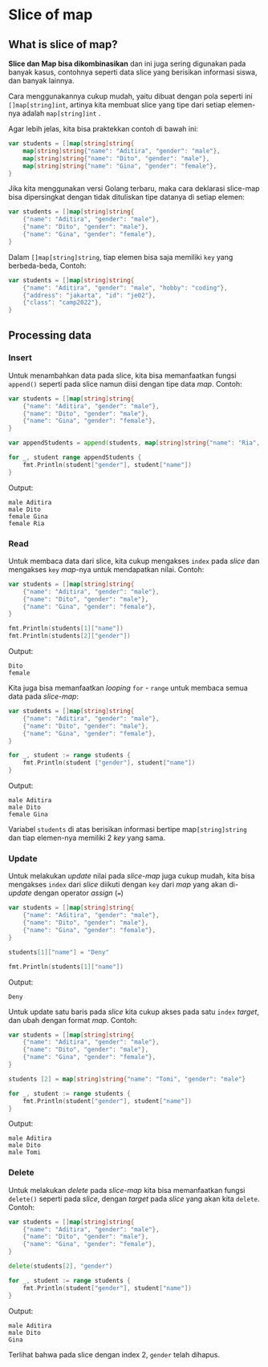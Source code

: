 # Slice of map

## What is slice of map?
**Slice dan Map bisa dikombinasikan** dan ini juga sering digunakan pada banyak kasus, contohnya seperti data slice yang berisikan informasi siswa, dan banyak lainnya.

Cara menggunakannya cukup mudah, yaitu dibuat dengan pola seperti ini `[]map[string]int`, artinya kita membuat slice yang tipe dari setiap elemen-nya adalah `map[string]int` .

Agar lebih jelas, kita bisa praktekkan contoh di bawah ini:
```go
var students = []map[string]string{
	map[string]string{"name": "Aditira", "gender": "male"}, 
	map[string]string{"name": "Dito", "gender": "male"}, 
	map[string]string{"name": "Gina", "gender": "female"},
}
```

Jika kita menggunakan versi Golang terbaru, maka cara deklarasi slice-map bisa dipersingkat dengan tidak dituliskan tipe datanya di setiap elemen:
```go
var students = []map[string]string{
	{"name": "Aditira", "gender": "male"}, 
	{"name": "Dito", "gender": "male"},
	{"name": "Gina", "gender": "female"},
}
```

Dalam `[]map[string]string`, tiap elemen bisa saja memiliki `key` yang berbeda-beda, Contoh:
```go
var students = []map[string]string{
	{"name": "Aditira", "gender": "male", "hobby": "coding"},
	{"address": "jakarta", "id": "je02"},
	{"class": "camp2022"},
}
```

## Processing data

### Insert
Untuk menambahkan data pada slice, kita bisa memanfaatkan fungsi `append()` seperti pada slice namun diisi dengan tipe data *map*. Contoh:
```go
var students = []map[string]string{
	{"name": "Aditira", "gender": "male"}, 
	{"name": "Dito", "gender": "male"},
	{"name": "Gina", "gender": "female"},
}

var appendStudents = append(students, map[string]string{"name": "Ria", "gender": "female"})

for _, student range appendStudents {
	fmt.Println(student["gender"], student["name"])
}
```
Output:
```Output
male Aditira
male Dito
female Gina
female Ria
```

### Read

Untuk membaca data dari slice, kita cukup mengakses `index` pada *slice* dan mengakses `key` *map*-nya untuk mendapatkan nilai. Contoh:
```go
var students = []map[string]string{
	{"name": "Aditira", "gender": "male"},
	{"name": "Dito", "gender": "male"},
	{"name": "Gina", "gender": "female"},
}

fmt.Println(students[1]["name"])
fmt.Println(students[2]["gender"])
```
Output:
```Output
Dito
female
```

Kita juga bisa memanfaatkan *looping* `for` - `range` untuk membaca semua data pada *slice-map*:
```go
var students = []map[string]string{
	{"name": "Aditira", "gender": "male"}, 
	{"name": "Dito", "gender": "male"},
	{"name": "Gina", "gender": "female"},
}

for _, student := range students {
	fmt.Println(student ["gender"], student["name"])
}
```
Output:
```Output
male Aditira
male Dito
female Gina
```

Variabel `students` di atas berisikan informasi bertipe map`[string]string` dan tiap elemen-nya memiliki 2 *key* yang sama.

### Update
Untuk melakukan *update* nilai pada *slice-map* juga cukup mudah, kita bisa mengakses `index` dari *slice* diikuti dengan `key` dari *map* yang akan di-*update* dengan operator *assign* (` = `)
```go
var students = []map[string]string{
	{"name": "Aditira", "gender": "male"},
	{"name": "Dito", "gender": "male"},
	{"name": "Gina", "gender": "female"},
}

students[1]["name"] = "Deny"

fmt.Println(students[1]["name"])
```
Output:
```Output
Deny
```

Untuk update satu baris pada *slice* kita cukup akses pada satu `index` *target*, dan ubah dengan format *map*. Contoh:
```go
var students = []map[string]string{
	{"name": "Aditira", "gender": "male"}, 
	{"name": "Dito", "gender": "male"},
	{"name": "Gina", "gender": "female"},
}

students [2] = map[string]string{"name": "Tomi", "gender": "male"}

for _, student := range students {
	fmt.Println(student["gender"], student["name"])
}
```
Output:
```
male Aditira
male Dito
male Tomi
```


### Delete
Untuk melakukan *delete* pada *slice-map* kita bisa memanfaatkan fungsi `delete()` seperti pada *slice*, dengan *target* pada *slice* yang akan kita `delete`. Contoh:
```go
var students = []map[string]string{
	{"name": "Aditira", "gender": "male"},
	{"name": "Dito", "gender": "male"}, 
	{"name": "Gina", "gender": "female"},
}

delete(students[2], "gender")

for _, student := range students {
	fmt.Println(student["gender"], student["name"])
}
```
Output:
```
male Aditira
male Dito
Gina
```

Terlihat bahwa pada slice dengan index 2,  `gender` telah dihapus.
